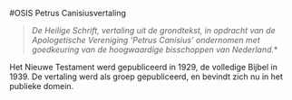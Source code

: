 #OSIS Petrus Canisiusvertaling

>*De Heilige Schrift, vertaling uit de grondtekst, in opdracht van de Apologetische Vereniging ‘Petrus Canisius’ ondernomen met goedkeuring van de hoogwaardige bisschoppen van Nederland.**

Het Nieuwe Testament werd gepubliceerd in 1929, de volledige Bijbel in 1939. De vertaling werd als groep gepubliceerd, en bevindt zich nu in het publieke domein.
